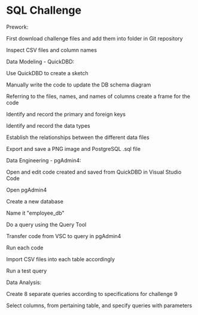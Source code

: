 # SQL Challenge

Prework:

First download challenge files and add them into folder in Git repository

Inspect CSV files and column names



Data Modeling - QuickDBD:

Use QuickDBD to create a sketch

Manually write the code to update the DB schema diagram

Referring to the files, names, and names of columns create a frame for the code

Identify and record the primary and foreign keys

Identify and record the data types

Establish the relationships between the different data files

Export and save a PNG image and PostgreSQL .sql file



Data Engineering - pgAdmin4:

Open and edit code created and saved from QuickDBD in Visual Studio Code

Open pgAdmin4

Create a new database

Name it "employee_db"

Do a query using the Query Tool

Transfer code from VSC to query in pgAdmin4

Run each code

Import CSV files into each table accordingly

Run a test query



Data Analysis:

Create 8 separate queries according to specifications for challenge 9

Select columns, from pertaining table, and specify queries with parameters

